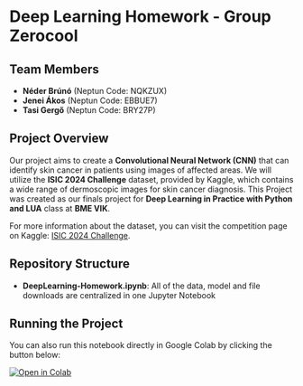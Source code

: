# Deep Learning Homework - Group Zerocool

## Team Members
- **Néder Brúnó** (Neptun Code: NQKZUX)
- **Jenei Ákos** (Neptun Code: EBBUE7)
- **Tasi Gergő** (Neptun Code: BRY27P)

## Project Overview
Our project aims to create a **Convolutional Neural Network (CNN)** that can identify skin cancer in patients using images of affected areas. We will utilize the **ISIC 2024 Challenge** dataset, provided by Kaggle, which contains a wide range of dermoscopic images for skin cancer diagnosis. This Project was created as our finals project for **Deep Learning in Practice with Python and LUA** class at **BME VIK**.

For more information about the dataset, you can visit the competition page on Kaggle: [ISIC 2024 Challenge](https://www.kaggle.com/competitions/isic-2024-challenge).

## Repository Structure
- **DeepLearning-Homework.ipynb**: All of the data, model and file downloads are centralized in one Jupyter Notebook


## Running the Project
You can also run this notebook directly in Google Colab by clicking the button below:

[![Open in Colab](https://colab.research.google.com/assets/colab-badge.svg)](https://colab.research.google.com/github/fishylow/DeepLearning-Homework/blob/main/DeepLearning_Homework.ipynb)
